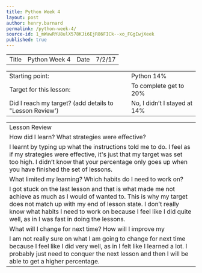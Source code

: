 ```yaml
---
title: Python Week 4
layout: post
author: henry.barnard
permalink: /python-week-4/
source-id: 1_mWawRYU8ulX578KJi6EjR86FICk--xo_FGgIwjXeek
published: true
---
```

<table>
  <tr>
    <td>Title</td>
    <td>Python Week 4</td>
    <td>Date</td>
    <td>7/2/17</td>
  </tr>
</table>


<table>
  <tr>
    <td>Starting point:</td>
    <td>Python 14%</td>
  </tr>
  <tr>
    <td>Target for this lesson:</td>
    <td>To complete get to 20%</td>
  </tr>
  <tr>
    <td>Did I reach my target? 
(add details to "Lesson Review')</td>
    <td>No, I didn’t I stayed at 14%</td>
  </tr>
</table>


<table>
  <tr>
    <td>Lesson Review</td>
  </tr>
  <tr>
    <td>How did I learn? What strategies were effective? </td>
  </tr>
  <tr>
    <td>I learnt by typing up what the instructions told me to do. I feel as if my strategies were effective, it's just that my target was set too high. I didn’t know that your percentage only goes up when you have finished the set of lessons.</td>
  </tr>
  <tr>
    <td>What limited my learning? Which habits do I need to work on? </td>
  </tr>
  <tr>
    <td>I got stuck on the last lesson and that is what made me not achieve as much as I would of wanted to. This is why my target does not match up with my end of lesson state. I don’t really know what habits I need to work on because I feel like I did quite well, as in I was fast in doing the lessons.</td>
  </tr>
  <tr>
    <td>What will I change for next time? How will I improve my </td>
  </tr>
  <tr>
    <td>I am not really sure on what I am going to change for next time because I feel like I did very well, as in I felt like I learned a lot. I probably just need to conquer the next lesson and then I will be able to get a higher percentage.</td>
  </tr>
</table>


